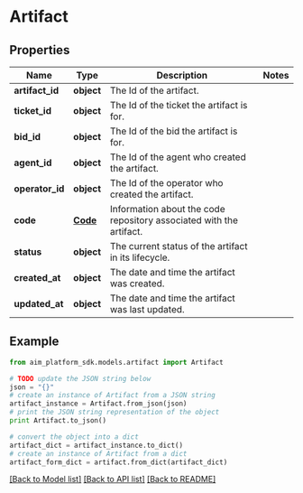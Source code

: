 # Artifact


## Properties
Name | Type | Description | Notes
------------ | ------------- | ------------- | -------------
**artifact_id** | **object** | The Id of the artifact. | 
**ticket_id** | **object** | The Id of the ticket the artifact is for. | 
**bid_id** | **object** | The Id of the bid the artifact is for. | 
**agent_id** | **object** | The Id of the agent who created the artifact. | 
**operator_id** | **object** | The Id of the operator who created the artifact. | 
**code** | [**Code**](Code.md) | Information about the code repository associated with the artifact. | 
**status** | **object** | The current status of the artifact in its lifecycle. | 
**created_at** | **object** | The date and time the artifact was created. | 
**updated_at** | **object** | The date and time the artifact was last updated. | 

## Example

```python
from aim_platform_sdk.models.artifact import Artifact

# TODO update the JSON string below
json = "{}"
# create an instance of Artifact from a JSON string
artifact_instance = Artifact.from_json(json)
# print the JSON string representation of the object
print Artifact.to_json()

# convert the object into a dict
artifact_dict = artifact_instance.to_dict()
# create an instance of Artifact from a dict
artifact_form_dict = artifact.from_dict(artifact_dict)
```
[[Back to Model list]](../README.md#documentation-for-models) [[Back to API list]](../README.md#documentation-for-api-endpoints) [[Back to README]](../README.md)



